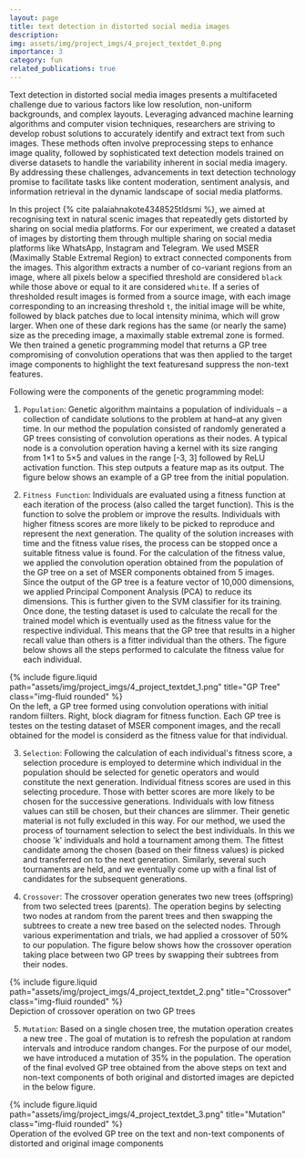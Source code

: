 ```yaml
---
layout: page
title: text detection in distorted social media images
description: 
img: assets/img/project_imgs/4_project_textdet_0.png
importance: 3
category: fun
related_publications: true
---
```


Text detection in distorted social media images presents a multifaceted challenge due to various factors like low resolution, non-uniform backgrounds, and complex layouts. Leveraging advanced machine learning algorithms and computer vision techniques, researchers are striving to develop robust solutions to accurately identify and extract text from such images. These methods often involve preprocessing steps to enhance image quality, followed by sophisticated text detection models trained on diverse datasets to handle the variability inherent in social media imagery. By addressing these challenges, advancements in text detection technology promise to facilitate tasks like content moderation, sentiment analysis, and information retrieval in the dynamic landscape of social media platforms.

In this project {% cite palaiahnakote4348525tldsmi %}, we aimed at recognising text in natural scenic images that repeatedly gets distorted by sharing on social media platforms. For our experiment, we created a dataset of images by distorting them through multiple sharing on social media platforms like WhatsApp, Instagram and Telegram. We used MSER (Maximally Stable Extremal Region) to extract connected components from the images. This algorithm extracts a number of co-variant regions from an image, where all pixels below a specified threshold are considered `black` while those above or equal to it are considered `white`. If a series of thresholded result images is formed from a source image, with each image corresponding to an increasing threshold `t`, the initial image will be white, followed by black patches due to local intensity minima, which will grow larger. When one of these dark regions has the same (or nearly the same) size as the preceding image, a maximally stable extremal zone is formed. We then trained a genetic programming model that returns a GP tree compromising of convolution operations that was then applied to the target image components to highlight the text featuresand suppress the non-text features.

Following were the components of the genetic programming model:
1. `Population`: Genetic algorithm maintains a population of individuals – a collection of candidate solutions to the problem at hand–at any given time. In our method the population consisted of randomly generated a GP trees consisting of convolution operations as their nodes. A typical node is a convolution operation having a kernel with its size ranging from 1×1 to 5×5 and values in the range [-3, 3] followed by ReLU activation function. This step outputs a feature map as its output. The figure below shows an example of a GP tree from the initial population.

2. `Fitness Function`: Individuals are evaluated using a fitness function at each iteration of the process (also called the target function). This is the function to solve the problem or improve the results. Individuals with higher fitness scores are more likely to be picked to reproduce and represent the next generation. The quality of the solution increases with time and the fitness value rises, the process can be stopped once a suitable fitness value is found.
For the calculation of the fitness value, we applied the convolution operation obtained from the population of the GP tree on a set of MSER components obtained from 5 images. Since the output of the GP tree is a feature vector of 10,000 dimensions, we applied Principal Component Analysis (PCA) to reduce its dimensions. This is further given to the SVM classifier for its training. Once done, the testing dataset is used to calculate the recall for the trained model which is eventually used as the fitness value for the respective individual. This means that the GP tree that results in a higher recall value than others is a fitter individual than the others. The figure below shows all the steps performed to calculate the fitness value for each individual.

<div class="row justify-content-sm-center">
    <div class="col-sm mt-3 mt-md-0">
        {% include figure.liquid path="assets/img/project_imgs/4_project_textdet_1.png" title="GP Tree" class="img-fluid rounded" %}
    </div>
</div>
<div class="caption">
    On the left, a GP tree formed using convolution operations with initial random fiilters. Right, block diagram for fitness function. Each GP tree is testes on the testing dataset of MSER component images, and the recall obtained for the model is considerd as the fitness value for that individual.
</div>

3. `Selection`: Following the calculation of each individual's fitness score, a selection procedure is employed to determine which individual in the population should be selected for genetic operators and would constitute the next generation. Individual fitness scores are used in this selecting procedure. Those with better scores are more likely to be chosen for the successive generations. Individuals with low fitness values can still be chosen, but their chances are slimmer. Their genetic material is not fully excluded in this way.
For our method, we used the process of tournament selection to select the best individuals. In this we choose 'k' individuals and hold a tournament among them. The fittest candidate among the chosen (based on their fitness values) is picked and transferred on to the next generation. Similarly, several such tournaments are held, and we eventually come up with a final list of candidates for the subsequent generations.

4. `Crossover`: The crossover operation generates two new trees (offspring) from two selected trees (parents). The operation begins by selecting two nodes at random from the parent trees and then swapping the subtrees to create a new tree based on the selected nodes. Through various experimentation and trials, we had applied a crossover of 50% to our population.
The figure below shows how the crossover operation taking place between two GP trees by swapping their subtrees from their nodes.

<div class="row justify-content-sm-center">
    <div class="col-sm mt-3 mt-md-0">
        {% include figure.liquid path="assets/img/project_imgs/4_project_textdet_2.png" title="Crossover" class="img-fluid rounded" %}
    </div>
</div>
<div class="caption">
    Depiction of crossover operation on two GP trees
</div>

5. `Mutation`: Based on a single chosen tree, the mutation operation creates a new tree . The goal of mutation is to refresh the population at random intervals and introduce random changes. For the purpose of our model, we have introduced a mutation of 35% in the population.
The operation of the final evolved GP tree obtained from the above steps on text and non-text components of both original and distorted images are depicted in the below figure. 

<div class="row justify-content-sm-center">
    <div class="col-sm mt-3 mt-md-0">
        {% include figure.liquid path="assets/img/project_imgs/4_project_textdet_3.png" title="Mutation" class="img-fluid rounded" %}
    </div>
</div>
<div class="caption">
    Operation of the evolved GP tree on the text and non-text components of distorted and original image components
</div>


